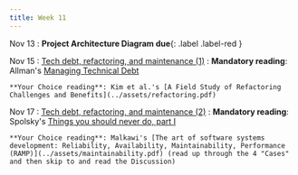 ```yaml
---
title: Week 11
---
```


Nov 13
 : **Project Architecture Diagram due**{: .label .label-red } 

Nov 15
: [Tech debt, refactoring, and maintenance (1)](../assets/lecture-21-tech-debt.pdf)
  : **Mandatory reading**: Allman's [Managing Technical Debt](../assets/techdebt.pdf)

    **Your Choice reading**: Kim et al.'s [A Field Study of Refactoring Challenges and Benefits](../assets/refactoring.pdf)

Nov 17
: [Tech debt, refactoring, and maintenance (2)](../assets/lecture-22-refactoring.pdf)
  : **Mandatory reading**: Spolsky's [Things you should never do, part I](https://www.joelonsoftware.com/2000/04/06/things-you-should-never-do-part-i/)

    **Your Choice reading**: Malkawi's [The art of software systems development: Reliability, Availability, Maintainability, Performance (RAMP)](../assets/maintainability.pdf) (read up through the 4 "Cases" and then skip to and read the Discussion)


